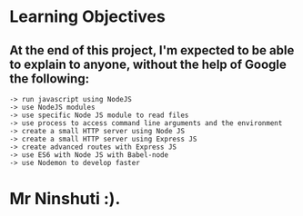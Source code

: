 # Learning Objectives
## At the end of this project, I'm expected to be able to explain to anyone, without the help of Google the following:

    -> run javascript using NodeJS
    -> use NodeJS modules
    -> use specific Node JS module to read files
    -> use process to access command line arguments and the environment
    -> create a small HTTP server using Node JS
    -> create a small HTTP server using Express JS
    -> create advanced routes with Express JS
    -> use ES6 with Node JS with Babel-node
    -> use Nodemon to develop faster

# Mr Ninshuti :).
